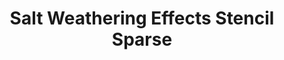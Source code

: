 ---
layout: product
title: "Salt Weathering Effects Stencil Sparse"
price: "1500" 
desc: "Šablon za bojenje"
img_path: "/assets/img/LIANG-0006.webp"
brand: "AMMO"
available: true
special_offer: false
new: true
soon: false
cat: "070000"
subcat: "070100"
subsubcat: "070105"
sifra: "LIANG-0006"
popular: false
spec: false
---